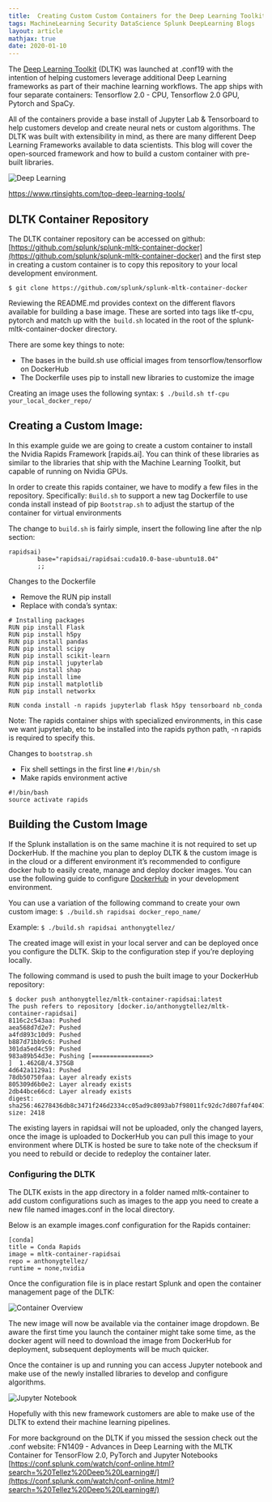 ```yaml
---
title:  Creating Custom Custom Containers for the Deep Learning Toolkit
tags: MachineLearning Security DataScience Splunk DeepLearning Blogs
layout: article
mathjax: true
date: 2020-01-10
---
```


The [Deep Learning Toolkit](https://splunkbase.splunk.com/app/4607/) (DLTK) was launched at .conf19 with the intention of helping customers leverage additional Deep Learning frameworks as part of their machine learning workflows. The app ships with four separate containers: Tensorflow 2.0 - CPU, Tensorflow 2.0 GPU, Pytorch and SpaCy.

All of the containers provide a base install of Jupyter Lab & Tensorboard to help customers develop and create neural nets or custom algorithms. The DLTK was built with extensibility in mind, as there are many different Deep Learning Frameworks available to data scientists. This blog will cover the open-sourced framework and how to build a custom container with pre-built libraries. 

![Deep Learning](https://splunk.nyc3.digitaloceanspaces.com/deep-learning.png)

https://www.rtinsights.com/top-deep-learning-tools/


## DLTK Container Repository
The DLTK container repository can be accessed on github: [https://github.com/splunk/splunk-mltk-container-docker](https://github.com/splunk/splunk-mltk-container-docker) and the first step in creating a custom container is to copy this repository to your local development environment. 

`$ git clone https://github.com/splunk/splunk-mltk-container-docker`

Reviewing the README.md provides context on the different flavors available for building a base image. These are sorted into tags like tf-cpu, pytorch and match up with the` build.sh` located in the root of the splunk-mltk-container-docker directory. 

There are some key things to note:
- The bases in the build.sh use official images from tensorflow/tensorflow on DockerHub
- The Dockerfile uses pip to install new libraries to customize the image

Creating an image uses the following syntax:
`$ ./build.sh tf-cpu your_local_docker_repo/`

## Creating a Custom Image:
In this example guide we are going to create a custom container to install the Nvidia Rapids Framework [rapids.ai]. You can think of these libraries as similar to the libraries that ship with the Machine Learning Toolkit, but capable of running on Nvidia GPUs. 

In order to create this rapids container, we have to modify a few files in the repository. 
Specifically:
`Build.sh` to support a new tag
Dockerfile to use conda install instead of pip
`Bootstrap.sh`  to adjust the startup of the container for virtual environments

The change to `build.sh` is fairly simple, insert the following line after the nlp section:

```	
rapidsai)
		base="rapidsai/rapidsai:cuda10.0-base-ubuntu18.04"
		;;
```

Changes to the Dockerfile
- Remove the RUN pip install 
- Replace with conda’s syntax:

```
# Installing packages
RUN pip install Flask
RUN pip install h5py
RUN pip install pandas
RUN pip install scipy
RUN pip install scikit-learn
RUN pip install jupyterlab
RUN pip install shap
RUN pip install lime
RUN pip install matplotlib
RUN pip install networkx
```

```
RUN conda install -n rapids jupyterlab flask h5py tensorboard nb_conda
```

Note: The rapids container ships with specialized environments, in this case we want jupyterlab, etc to be installed into the rapids python path,  -n rapids is required to specify this. 

Changes to `bootstrap.sh`
- Fix shell settings in the first line `#!/bin/sh`
- Make rapids environment active

```
#!/bin/bash
source activate rapids
```

## Building the Custom Image
If the Splunk installation is on the same machine it is not required to set up DockerHub. If the machine you plan to deploy DLTK & the custom image is in the cloud or a different environment it’s recommended to configure docker hub to easily create, manage and deploy docker images. 
You can use the following guide to configure [DockerHub](https://docs.docker.com/docker-hub/) in your development environment. 

You can use a variation of the following command to create your own custom image:
`$ ./build.sh rapidsai docker_repo_name/`

Example:
`$ ./build.sh rapidsai anthonygtellez/`

The created image will exist in your local server and can be deployed once you configure the DLTK. Skip to the configuration step if you’re deploying locally.

The following command is used to push the built image to your DockerHub repository:
```
$ docker push anthonygtellez/mltk-container-rapidsai:latest
The push refers to repository [docker.io/anthonygtellez/mltk-container-rapidsai]
8116c2c543aa: Pushed 
aea568d7d2e7: Pushed 
a4fd893c10d9: Pushed 
b887d71bb9c6: Pushed 
301da5ed4c59: Pushed 
983a89b54d3e: Pushing [================>                                  ]  1.462GB/4.375GB
4d642a1129a1: Pushed 
78db50750faa: Layer already exists 
805309d6b0e2: Layer already exists 
2db44bce66cd: Layer already exists 
digest: sha256:46278436db8c3471f246d2334cc05ad9c8093ab7f98011fc92dc7d807faf4047 size: 2418 
```

The existing layers in rapidsai will not be uploaded, only the changed layers, once the image is uploaded to DockerHub you can pull this image to your environment where DLTK is hosted
be sure to take note of the checksum if you need to rebuild or decide to redeploy the container later. 

### Configuring the DLTK
The DLTK exists in the app directory in a folder named mltk-container to add custom configurations such as images to the app you need to create a new file named images.conf in the local directory. 

Below is an example images.conf configuration for the Rapids container:

```
[conda]
title = Conda Rapids
image = mltk-container-rapidsai
repo = anthonygtellez/
runtime = none,nvidia
```

Once the configuration file is in place restart Splunk and open the container management page of the DLTK:

![Container Overview](http://splunk.nyc3.digitaloceanspaces.com/dltk-containers.png)

The new image will now be available via the container image dropdown. Be aware the first time you launch the container might take some time, as the docker agent will need to download the image from DockerHub for deployment, subsequent deployments will be much quicker. 

Once the container is up and running you can access Jupyter notebook and make use of the newly installed libraries to develop and configure algorithms. 

![Jupyter Notebook](http://splunk.nyc3.digitaloceanspaces.com/jupyter-notebook.png)

Hopefully with this new framework customers are able to make use of the DLTK to extend their machine learning pipelines. 

For more background on the DLTK if you missed the session check out the .conf website:
FN1409 - Advances in Deep Learning with the MLTK Container for TensorFlow 2.0, PyTorch and Jupyter Notebooks
[https://conf.splunk.com/watch/conf-online.html?search=%20Tellez%20Deep%20Learning#/](https://conf.splunk.com/watch/conf-online.html?search=%20Tellez%20Deep%20Learning#/)
